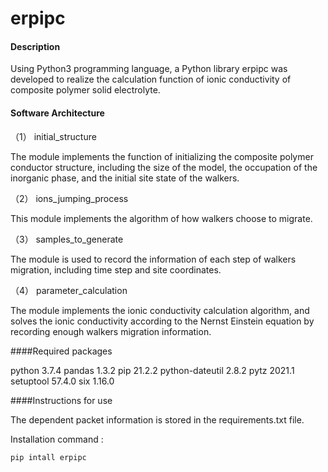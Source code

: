 # erpipc

#### Description

Using Python3 programming language, a Python library erpipc was developed to realize the calculation function of ionic conductivity of composite polymer solid electrolyte.

#### Software Architecture

（1） initial_structure

The module implements the function of initializing the composite polymer conductor structure, including the size of the model, the occupation of the inorganic phase, and the initial site state of the walkers.

（2） ions_jumping_process

This module implements the algorithm of how walkers choose to migrate.

（3） samples_to_generate

The module is used to record the information of each step of walkers migration, including time step and site coordinates.

（4） parameter_calculation

The module implements the ionic conductivity calculation algorithm, and solves the ionic conductivity according to the Nernst Einstein equation by recording enough walkers migration information.

####Required packages

python 3.7.4   pandas 1.3.2   pip 21.2.2   python-dateutil 2.8.2  pytz 2021.1  setuptool 57.4.0   six 1.16.0

####Instructions for use

The dependent packet information is stored in the requirements.txt file. 
 
Installation command :
```shell
pip intall erpipc
```
